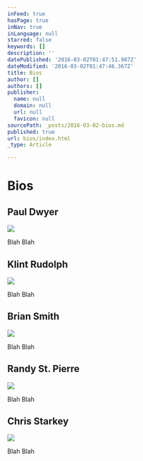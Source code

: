 ```yaml
---
inFeed: true
hasPage: true
inNav: true
inLanguage: null
starred: false
keywords: []
description: ''
datePublished: '2016-03-02T01:47:51.987Z'
dateModified: '2016-03-02T01:47:46.367Z'
title: Bios
author: []
authors: []
publisher:
  name: null
  domain: null
  url: null
  favicon: null
sourcePath: _posts/2016-03-02-bios.md
published: true
url: bios/index.html
_type: Article

---
```

# Bios

## Paul Dwyer
![](https://the-grid-user-content.s3-us-west-2.amazonaws.com/476a2453-85df-4159-8df4-5e8c2e790c13.png)

Blah Blah

## Klint Rudolph
![](https://the-grid-user-content.s3-us-west-2.amazonaws.com/30429b5c-048a-42cb-bd07-8404465a7f5b.jpg)

Blah Blah

## Brian Smith
![](https://the-grid-user-content.s3-us-west-2.amazonaws.com/c40dd316-c185-4f50-af6c-6b8867cc7054.jpg)

Blah Blah

## Randy St. Pierre
![](https://the-grid-user-content.s3-us-west-2.amazonaws.com/5193403e-02a2-4979-8e7a-1d26190f4d63.jpg)

Blah Blah

## Chris Starkey
![](https://the-grid-user-content.s3-us-west-2.amazonaws.com/e4d31263-f82d-47de-8e37-4eb5ccc0e142.png)

Blah Blah